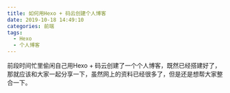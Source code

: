 ```yaml
---
title: 如何用Hexo + 码云创建个人博客
date: 2019-10-18 14:49:10
categories: 前端
tags: 
  - Hexo
  - 个人博客
---
```

前段时间忙里偷闲自己用Hexo + 码云创建了一个个人博客，既然已经搭建好了，那就应该和大家一起分享一下，虽然网上的资料已经很多了，但是还是想帮大家整合一下。